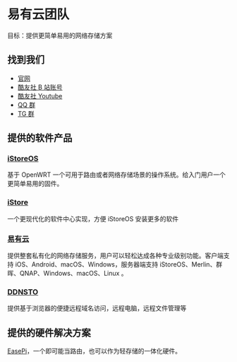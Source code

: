 # 易有云团队

目标：提供更简单易用的网络存储方案

## 找到我们

* [官网](https://www.linkease.com)
* [酷友社 B 站账号](https://space.bilibili.com/1492058311?spm_id_from=333.788.0.0)
* [酷友社 Youtube](https://www.youtube.com/channel/UCvENMyIFurJi_SrnbnbyiZw)
* [QQ 群](https://www.koolcenter.com/posts/117)
* [TG 群](https://t.me/+QwxW7aimSMeRdQJX)

## 提供的软件产品

### [iStoreOS](https://github.com/linkease/istoreos)

基于 OpenWRT 一个可用于路由或者网络存储场景的操作系统。给入门用户一个更简单易用的固件。

### [iStore](https://github.com/linkease/istore)

一个更现代化的软件中心实现，方便 iStoreOS 安装更多的软件

### [易有云](https://app.linkease.com/)

提供整套私有化的网络存储服务，用户可以轻松达成各种专业级别功能。客户端支持 iOS、Android、macOS、Windows，服务器端支持 iStoreOS、Merlin、群晖、QNAP、Windows、macOS、Linux 。

### [DDNSTO](https://www.ddnsto.com)

提供基于浏览器的便捷远程域名访问，远程电脑，远程文件管理等

## 提供的硬件解决方案

[EasePi](https://item.taobao.com/item.htm?ft=t&id=655381846734)，一个即可能当路由，也可以作为轻存储的一体化硬件。

